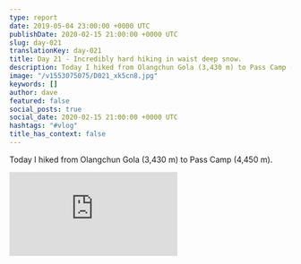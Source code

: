 ```yaml
---
type: report
date: 2019-05-04 23:00:00 +0000 UTC
publishDate: 2020-02-15 21:00:00 +0000 UTC
slug: day-021
translationKey: day-021
title: Day 21 - Incredibly hard hiking in waist deep snow.
description: Today I hiked from Olangchun Gola (3,430 m) to Pass Camp (4,450 m).
image: "/v1553075075/D021_xk5cn8.jpg"
keywords: []
author: dave
featured: false
social_posts: true
social_date: 2020-02-15 21:00:00 +0000 UTC
hashtags: "#vlog"
title_has_context: false
---
```


Today I hiked from Olangchun Gola (3,430 m) to Pass Camp (4,450 m).

<iframe class="youtube" src="https://www.youtube.com/embed/q0fgLOMZUXY" frameborder="0" allow="accelerometer; autoplay; encrypted-media; gyroscope; picture-in-picture" allowfullscreen></iframe>

